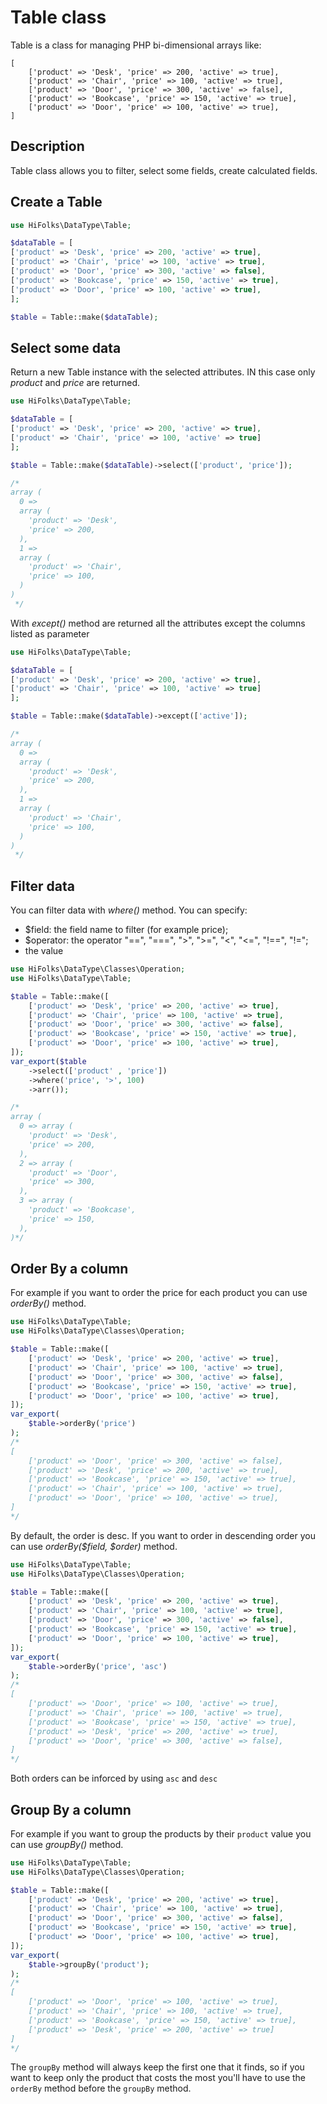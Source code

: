 # Table class
Table is a class for managing PHP bi-dimensional arrays like:

```
[
    ['product' => 'Desk', 'price' => 200, 'active' => true],
    ['product' => 'Chair', 'price' => 100, 'active' => true],
    ['product' => 'Door', 'price' => 300, 'active' => false],
    ['product' => 'Bookcase', 'price' => 150, 'active' => true],
    ['product' => 'Door', 'price' => 100, 'active' => true],
]
```



## Description

Table class allows you to filter, select some fields, create calculated fields.

## Create a Table

```php
use HiFolks\DataType\Table;

$dataTable = [
['product' => 'Desk', 'price' => 200, 'active' => true],
['product' => 'Chair', 'price' => 100, 'active' => true],
['product' => 'Door', 'price' => 300, 'active' => false],
['product' => 'Bookcase', 'price' => 150, 'active' => true],
['product' => 'Door', 'price' => 100, 'active' => true],
];

$table = Table::make($dataTable);
```


## Select some data

Return a new Table instance with the selected attributes.
IN this case only *product* and *price* are returned.

```php
use HiFolks\DataType\Table;

$dataTable = [
['product' => 'Desk', 'price' => 200, 'active' => true],
['product' => 'Chair', 'price' => 100, 'active' => true]
];

$table = Table::make($dataTable)->select(['product', 'price']);

/*
array (
  0 =>
  array (
    'product' => 'Desk',
    'price' => 200,
  ),
  1 =>
  array (
    'product' => 'Chair',
    'price' => 100,
  )
)
 */
```

With *except()* method are returned all the attributes except the columns listed as parameter

```php
use HiFolks\DataType\Table;

$dataTable = [
['product' => 'Desk', 'price' => 200, 'active' => true],
['product' => 'Chair', 'price' => 100, 'active' => true]
];

$table = Table::make($dataTable)->except(['active']);

/*
array (
  0 =>
  array (
    'product' => 'Desk',
    'price' => 200,
  ),
  1 =>
  array (
    'product' => 'Chair',
    'price' => 100,
  )
)
 */
```
## Filter data
You can filter data with *where()* method.
You can specify:
- $field: the field name to filter (for example price);
- $operator: the operator "==", "===", ">", ">=", "<", "<=", "!==", "!=";
- the value

```php 
use HiFolks\DataType\Classes\Operation;
use HiFolks\DataType\Table;

$table = Table::make([
    ['product' => 'Desk', 'price' => 200, 'active' => true],
    ['product' => 'Chair', 'price' => 100, 'active' => true],
    ['product' => 'Door', 'price' => 300, 'active' => false],
    ['product' => 'Bookcase', 'price' => 150, 'active' => true],
    ['product' => 'Door', 'price' => 100, 'active' => true],
]);
var_export($table
    ->select(['product' , 'price'])
    ->where('price', '>', 100)
    ->arr());

/*
array (
  0 => array (
    'product' => 'Desk',
    'price' => 200,
  ),
  2 => array (
    'product' => 'Door',
    'price' => 300,
  ),
  3 => array (
    'product' => 'Bookcase',
    'price' => 150,
  ),
)*/
```

## Order By a column
For example if you want to order the price for each product you can use *orderBy()* method.

```php
use HiFolks\DataType\Table;
use HiFolks\DataType\Classes\Operation;

$table = Table::make([
    ['product' => 'Desk', 'price' => 200, 'active' => true],
    ['product' => 'Chair', 'price' => 100, 'active' => true],
    ['product' => 'Door', 'price' => 300, 'active' => false],
    ['product' => 'Bookcase', 'price' => 150, 'active' => true],
    ['product' => 'Door', 'price' => 100, 'active' => true],
]);
var_export(
    $table->orderBy('price')
);
/*
[
    ['product' => 'Door', 'price' => 300, 'active' => false],
    ['product' => 'Desk', 'price' => 200, 'active' => true],
    ['product' => 'Bookcase', 'price' => 150, 'active' => true],
    ['product' => 'Chair', 'price' => 100, 'active' => true],
    ['product' => 'Door', 'price' => 100, 'active' => true],
]
*/
```

By default, the order is desc. If you want to order in descending order you can use *orderBy($field, $order)* method.

```php
use HiFolks\DataType\Table;
use HiFolks\DataType\Classes\Operation;

$table = Table::make([
    ['product' => 'Desk', 'price' => 200, 'active' => true],
    ['product' => 'Chair', 'price' => 100, 'active' => true],
    ['product' => 'Door', 'price' => 300, 'active' => false],
    ['product' => 'Bookcase', 'price' => 150, 'active' => true],
    ['product' => 'Door', 'price' => 100, 'active' => true],
]);
var_export(
    $table->orderBy('price', 'asc')
);
/*
[
    ['product' => 'Door', 'price' => 100, 'active' => true],
    ['product' => 'Chair', 'price' => 100, 'active' => true],
    ['product' => 'Bookcase', 'price' => 150, 'active' => true],
    ['product' => 'Desk', 'price' => 200, 'active' => true],
    ['product' => 'Door', 'price' => 300, 'active' => false],
]
*/
```

Both orders can be inforced by using `asc` and `desc`

## Group By a column
For example if you want to group the products by their `product` value you can use *groupBy()* method.

```php
use HiFolks\DataType\Table;
use HiFolks\DataType\Classes\Operation;

$table = Table::make([
    ['product' => 'Desk', 'price' => 200, 'active' => true],
    ['product' => 'Chair', 'price' => 100, 'active' => true],
    ['product' => 'Door', 'price' => 300, 'active' => false],
    ['product' => 'Bookcase', 'price' => 150, 'active' => true],
    ['product' => 'Door', 'price' => 100, 'active' => true],
]);
var_export(
    $table->groupBy('product');
);
/*
[
    ['product' => 'Door', 'price' => 100, 'active' => true],
    ['product' => 'Chair', 'price' => 100, 'active' => true],
    ['product' => 'Bookcase', 'price' => 150, 'active' => true],
    ['product' => 'Desk', 'price' => 200, 'active' => true]
]
*/
```

The `groupBy` method will always keep the first one that it finds, so if you want to keep only the product
that costs the most you'll have to use the `orderBy` method before the `groupBy` method.
